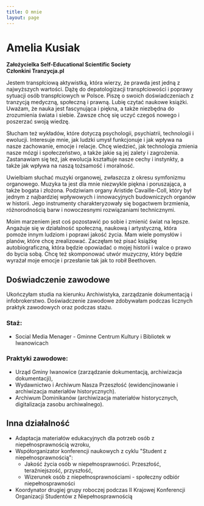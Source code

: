 ```yaml
---
title: O mnie
layout: page
---
```


# Amelia Kusiak  
**Założycielka Self-Educational Scientific Society**  
**Członkini Tranzycja.pl**

Jestem transpłciową aktywistką, która wierzy, że prawda jest jedną z najwyższych wartości. Dążę do depatologizacji transpłciowości i poprawy sytuacji osób transpłciowych w Polsce. Piszę o swoich doświadczeniach z tranzycją medyczną, społeczną i prawną. 
Lubię czytać naukowe książki. Uważam, że nauka jest fascynująca i piękna, a także niezbędna do zrozumienia świata i siebie. Zawsze chcę się uczyć czegoś nowego i poszerzać swoją wiedzę.

Słucham też wykładów, które dotyczą psychologii, psychiatrii, technologii i ewolucji. Interesuje mnie, jak ludzki umysł funkcjonuje i jak wpływa na nasze zachowanie, emocje i relacje. Chcę wiedzieć, jak technologia zmienia nasze mózgi i społeczeństwo, a także jakie są jej zalety i zagrożenia. Zastanawiam się też, jak ewolucja kształtuje nasze cechy i instynkty, a także jak wpływa na naszą tożsamość i moralność.

Uwielbiam słuchać muzyki organowej, zwłaszcza z okresu symfonizmu organowego. Muzyka ta jest dla mnie niezwykle piękna i poruszająca, a także bogata i złożona. Podziwiam organy Aristide Cavaille-Coll, który był jednym z najbardziej wpływowych i innowacyjnych budowniczych organów w historii. Jego instrumenty charakteryzowały się bogactwem brzmienia, różnorodnością barw i nowoczesnymi rozwiązaniami technicznymi.

Moim marzeniem jest coś pozostawić po sobie i zmienić świat na lepsze. Angażuje się w działalność społeczną, naukową i artystyczną, która pomoże innym ludziom i poprawi jakość życia. Mam wiele pomysłów i planów, które chcę zrealizować. Zaczęłam też pisać książkę autobiograficzną, która będzie opowiadać o mojej historii i walce o prawo do bycia sobą. Chcę też skomponować utwór muzyczny, który będzie wyrażał moje emocje i przesłanie tak jak to robił Beethoven.
## Doświadczenie zawodowe
Ukończyłam studia na kierunku Archiwistyka, zarządzanie dokumentacją i infobrokerstwo. Doświadczenie zawodowe zdobywałam podczas licznych praktyk zawodowych oraz podczas stażu. 
### Staż:
- Social Media Menager - Gminne Centrum Kultury i Bibliotek w Iwanowicach
### Praktyki zawodowe:

- Urząd Gminy Iwanowice (zarządzanie dokumentacją, archiwizacja dokumentacji), 
- Wydawnictwo i Archiwum Nasza Przeszłość (ewidencjinowanie i archiwizacja materiałów historycznych). 
- Archiwum Dominikanów (archiwizacja materiałów historycznych, digitalizacja zasobu archiwalnego).
## Inna działalność
- Adaptacja materiałów edukacyjnych dla potrzeb osób z niepełnosprawnością wzroku,
- Współorganizator konferencji naukowych z cyklu "Student z niepełnosprawnością":
  - Jakość życia osób w niepełnosprawności. Przeszłość, teraźniejszość, przyszłość, 
  - Wizerunek osób z niepełnosprawnościami - społeczny odbiór niepełnosprawności
- Koordynator drugiej grupy roboczej podczas II Krajowej Konferencji Organizacji Studentów z Niepełnosprawnością
